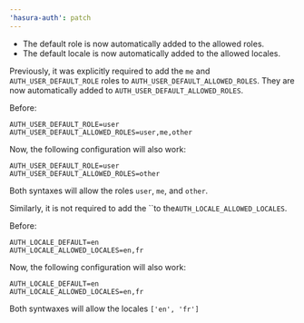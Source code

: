 ```yaml
---
'hasura-auth': patch
---
```


- The default role is now automatically added to the allowed roles.
- The default locale is now automatically added to the allowed locales.

Previously, it was explicitly required to add the `me` and `AUTH_USER_DEFAULT_ROLE` roles to `AUTH_USER_DEFAULT_ALLOWED_ROLES`. They are now automatically added to `AUTH_USER_DEFAULT_ALLOWED_ROLES`.

Before:

```
AUTH_USER_DEFAULT_ROLE=user
AUTH_USER_DEFAULT_ALLOWED_ROLES=user,me,other
```

Now, the following configuration will also work:

```
AUTH_USER_DEFAULT_ROLE=user
AUTH_USER_DEFAULT_ALLOWED_ROLES=other
```

Both syntaxes will allow the roles `user`, `me`, and `other`.

Similarly, it is not required to add the ``to the`AUTH_LOCALE_ALLOWED_LOCALES`.

Before:

```
AUTH_LOCALE_DEFAULT=en
AUTH_LOCALE_ALLOWED_LOCALES=en,fr
```

Now, the following configuration will also work:

```
AUTH_LOCALE_DEFAULT=en
AUTH_LOCALE_ALLOWED_LOCALES=en,fr
```

Both syntwaxes will allow the locales `['en', 'fr']`
